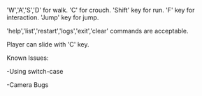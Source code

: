 'W','A','S','D' for walk.
'C' for crouch.
'Shift' key for run.
'F' key for interaction.
'Jump' key for jump.

'help','list','restart','logs','exit','clear' commands are acceptable.

Player can slide with 'C' key.

Known Issues:

-Using switch-case

-Camera Bugs
